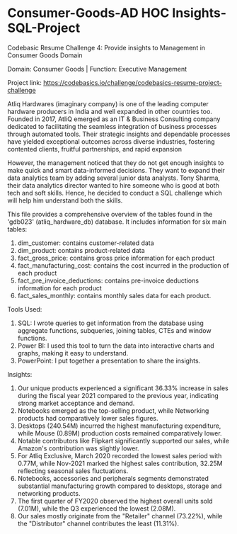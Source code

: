 # Consumer-Goods-AD HOC Insights-SQL-Project


Codebasic Resume Challenge 4: Provide insights to Management in Consumer Goods Domain 

Domain:  Consumer Goods | Function: Executive Management

Project link: https://codebasics.io/challenge/codebasics-resume-project-challenge

Atliq Hardwares (imaginary company) is one of the leading computer hardware producers in India and well expanded in other countries too.
Founded in 2017, AtliQ emerged as an IT & Business Consulting company dedicated to facilitating the seamless integration of business processes through automated tools.
Their strategic insights and dependable processes have yielded exceptional outcomes across diverse industries, fostering contented clients, fruitful partnerships, and rapid expansion

However, the management noticed that they do not get enough insights to make quick and smart data-informed decisions. They want to expand their data analytics team by adding several junior data analysts. Tony Sharma, their data analytics director wanted to hire someone who is good at both tech and soft skills. Hence, he decided to conduct a SQL challenge which will help him understand both the skills.

This file provides a comprehensive overview of the tables found in the 'gdb023' (atliq_hardware_db) database. It includes information for six main tables:

1. dim_customer: contains customer-related data
2. dim_product: contains product-related data
3. fact_gross_price: contains gross price information for each product
4. fact_manufacturing_cost: contains the cost incurred in the production of each product
5. fact_pre_invoice_deductions: contains pre-invoice deductions information for each product
6. fact_sales_monthly: contains monthly sales data for each product.

Tools Used:

1. SQL: I wrote queries to get information from the database using aggregate functions, subqueries, joining tables, CTEs and window  functions.
2. Power BI: I used this tool to turn the data into interactive charts and graphs, making it easy to understand.
3. PowerPoint: I put together a presentation to share the insights.

Insights: 

1. Our unique products experienced a significant 36.33% increase in sales during the fiscal year 2021 compared to the previous year, indicating strong market acceptance and demand.
2. Notebooks emerged as the top-selling product, while Networking products had comparatively lower sales figures.
3. Desktops (240.54M) incurred the highest manufacturing expenditure, while Mouse (0.89M) production costs remained comparatively lower.
4. Notable contributors like Flipkart significantly supported our sales, while Amazon's contribution was slightly lower.
5. For Atliq Exclusive, March 2020 recorded the lowest sales period with 0.77M, while Nov-2021 marked the highest sales contribution, 32.25M reflecting seasonal sales fluctuations.
6. Notebooks, accessories and peripherals segments demonstrated substantial manufacturing growth compared to desktops, storage and networking products.
7. The first quarter of FY2020 observed the highest overall units sold (7.01M), while the Q3 experienced the lowest (2.08M).
8. Our sales mostly originate from the "Retailer" channel (73.22%), while the "Distributor" channel contributes the least (11.31%).


